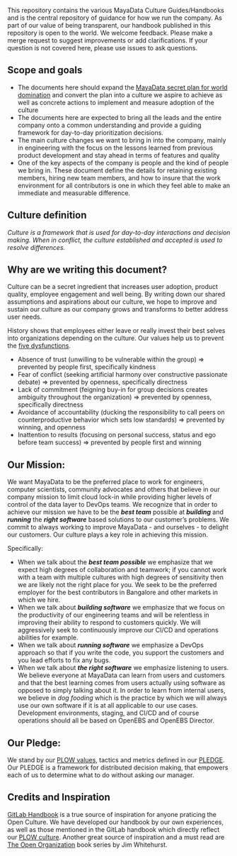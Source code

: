 This repository contains the various MayaData Culture Guides/Handbooks and is the central repository of guidance for how we run the company. As part of our value of being transparent, our handbook published in this repository is open to the world. We welcome feedback. Please make a merge request to suggest improvements or add clarifications. If your question is not covered here, please use issues to ask questions.

## Scope and goals
- The documents here should expand the [MayaData secret plan for world domination](https://medium.com/mayadata/mayadatas-secret-5-step-plan-for-world-domination-3c02ac8b097a) and convert the plan into a culture we aspire to achieve as well as concrete actions to implement and measure adoption of the culture
- The documents here are expected to bring all the leads and the entire company onto a common understanding and provide a guiding framework for day-to-day prioritization decisions.
- The main culture changes we want to bring in into the company, mainly in engineering with the focus on the lessons learned from previous product development and stay ahead in terms of features and quality
- One of the key aspects of the company is people and the kind of people we bring in. These document define the details for retaining existing members, hiring new team members, and how to insure that the work environment for all contributors is one in which they feel able to make an immediate and measurable difference.

## Culture definition

*Culture is a framework that is used for day-to-day interactions and decision making. When in conflict, the culture established and accepted is used to resolve differences.*

## Why are we writing this document?

Culture can be a secret ingredient that increases user adoption, product quality, employee engagement and well being. By writing down our shared assumptions and aspirations about our culture, we hope to improve and sustain our culture as our company grows and transforms to better address user needs.

History shows that employees either leave or really invest their best selves into organizations depending on the culture. Our values help us to prevent the [five dysfunctions](https://en.wikipedia.org/wiki/The_Five_Dysfunctions_of_a_Team#Summary).
- Absence of trust (unwilling to be vulnerable within the group) => prevented by people first, specifically kindness
- Fear of conflict (seeking artificial harmony over constructive passionate debate) => prevented by openness, specifically directness
- Lack of commitment (feigning buy-in for group decisions creates ambiguity throughout the organization) => prevented by openness, specifically directness
- Avoidance of accountability (ducking the responsibility to call peers on counterproductive behavior which sets low standards) => prevented by winning, and openness
- Inattention to results (focusing on personal success, status and ego before team success) => prevented by people first and winning

## Our Mission:

We want MayaData to be the preferred place to work for engineers, computer scientists, community advocates and others that believe in our company mission to limit cloud lock-in while providing higher levels of control of the data layer to DevOps teams. We recognize that in order to achieve our mission we have to be the _**best team**_ possible at _**building**_ and _**running**_ the _**right software**_ based solutions to our customer’s problems. We commit to always working to improve MayaData - and ourselves - to delight our customers. Our culture plays a key role in achieving this mission.

Specifically:
- When we talk about the _**best team possible**_ we emphasize that we expect high degrees of collaboration and teamwork; if you cannot work with a team with multiple cultures with high degrees of sensitivity then we are likely not the right place for you. We seek to be the preferred employer for the best contributors in Bangalore and other markets in which we hire.
- When we talk about _**building software**_ we emphasize that we focus on the productivity of our engineering teams and will be relentless in improving their ability to respond to customers quickly. We will aggressively seek to continuously improve our CI/CD and operations abilities for example.
- When we talk about _**running software**_ we emphasize a DevOps approach so that if you write the code, you support the customers and you lead efforts to fix any bugs.
- When we talk about _**the right software**_ we emphasize listening to users. We believe everyone at MayaData can learn from users and customers and that the best learning comes from users actually using software as opposed to simply talking about it. In order to learn from internal users, we believe in *dog fooding* which is the practice by which we will always use our own software if it is at all applicable to our use cases. Development environments, staging, and CI/CD and of course operations should all be based on OpenEBS and OpenEBS Director.

## Our Pledge:

We stand by our [PLOW values](./plow.md), tactics and metrics defined in our [PLEDGE](./PLEDGE.md). Our PLEDGE is a framework for distributed decision making, that empowers each of us to determine what to do without asking our manager.

## Credits and Inspiration

[GitLab Handbook](https://about.gitlab.com/handbook/) is a true source of inspiration for anyone praticing the Open Culture. We have developed our handbook by our own experiences, as well as those mentioned in the GitLab handbook which directly reflect our [PLOW culture](./plow.md). Another great source of inspiration and a must read are [The Open Organization](https://opensource.com/open-organization/resources/book-series) book series by Jim Whitehurst.
